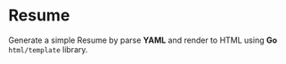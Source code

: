 # Resume

Generate a simple Resume by parse **YAML** and render to HTML using **Go** `html/template` library.
